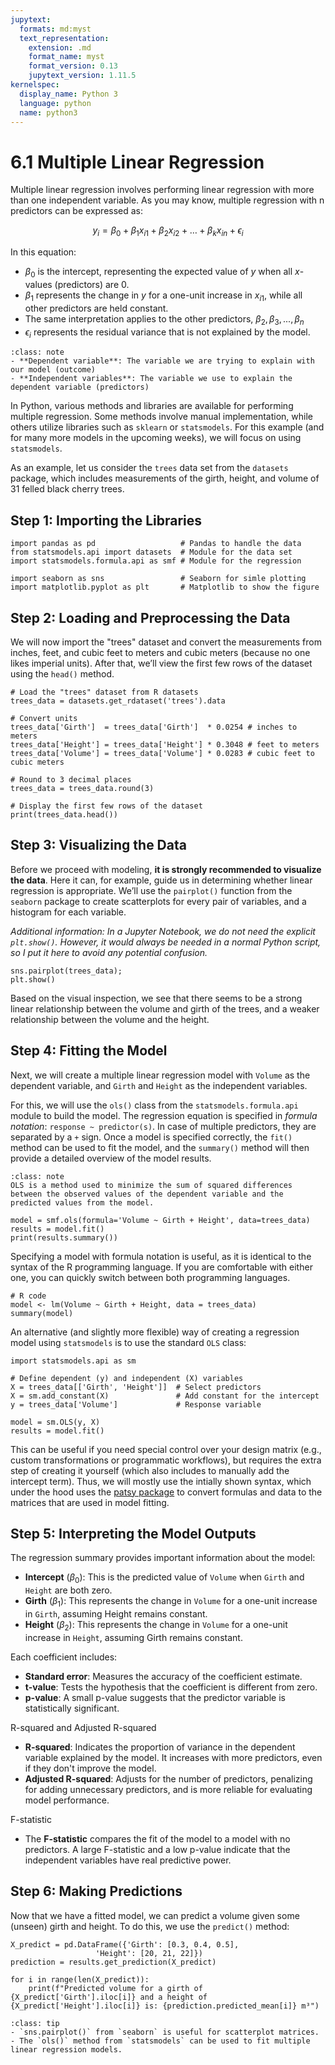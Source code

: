 ```yaml
---
jupytext:
  formats: md:myst
  text_representation:
    extension: .md
    format_name: myst
    format_version: 0.13
    jupytext_version: 1.11.5
kernelspec:
  display_name: Python 3
  language: python
  name: python3
---
```


# 6.1 Multiple Linear Regression

Multiple linear regression involves performing linear regression with more than one independent variable. As you may know, multiple regression with n predictors can be expressed as:

$$y_i = \beta_0 + \beta_1 x_{i1} + \beta_2 x_{i2} + \dots + \beta_k x_{in} + \epsilon_i$$

In this equation:

- $\beta_0$​ is the intercept, representing the expected value of $y$ when all $x$-values (predictors) are 0.
- $\beta_1$​ represents the change in $y$ for a one-unit increase in $x_{i1}$​, while all other predictors are held constant.
- The same interpretation applies to the other predictors, $\beta_2, \beta_3, ..., \beta_n$
- $\epsilon_i$ represents the residual variance that is not explained by the model.


```{admonition} Independent and dependent variables
:class: note
- **Dependent variable**: The variable we are trying to explain with our model (outcome)
- **Independent variables**: The variable we use to explain the dependent variable (predictors)
```

In Python, various methods and libraries are available for performing multiple regression. Some methods involve manual implementation, while others utilize libraries such as `sklearn` or `statsmodels`. For this example (and for many more models in the upcoming weeks), we will focus on using `statsmodels`.

As an example, let us consider the `trees` data set from the `datasets` package, which includes measurements of the girth, height, and volume of 31 felled black cherry trees.

## Step 1: Importing the Libraries

```{code-cell}
import pandas as pd                   # Pandas to handle the data
from statsmodels.api import datasets  # Module for the data set
import statsmodels.formula.api as smf # Module for the regression

import seaborn as sns                 # Seaborn for simle plotting
import matplotlib.pyplot as plt       # Matplotlib to show the figure
```

## Step 2: Loading and Preprocessing the Data

We will now import the "trees" dataset and convert the measurements from inches, feet, and cubic feet to meters and cubic meters (because no one likes imperial units). After that, we’ll view the first few rows of the dataset using the `head()` method.

```{code-cell}
# Load the "trees" dataset from R datasets
trees_data = datasets.get_rdataset('trees').data

# Convert units
trees_data['Girth']  = trees_data['Girth']  * 0.0254 # inches to meters
trees_data['Height'] = trees_data['Height'] * 0.3048 # feet to meters
trees_data['Volume'] = trees_data['Volume'] * 0.0283 # cubic feet to cubic meters

# Round to 3 decimal places
trees_data = trees_data.round(3)

# Display the first few rows of the dataset
print(trees_data.head())
```

## Step 3: Visualizing the Data

Before we proceed with modeling, **it is strongly recommended to visualize the data**. Here it can, for example, guide us in determining whether linear regression is appropriate. We’ll use the `pairplot()` function from the `seaborn` package to create scatterplots for every pair of variables, and a histogram for each variable. 

*Additional information: In a Jupyter Notebook, we do not need the explicit `plt.show()`. However, it would always be needed in a normal Python script, so I put it here to avoid any potential confusion.*

```{code-cell}
sns.pairplot(trees_data);
plt.show()
```

Based on the visual inspection, we see that there seems to be a strong linear relationship between the volume and girth of the trees, and a weaker relationship between the volume and the height. 

## Step 4: Fitting the Model

Next, we will create a multiple linear regression model with `Volume` as the dependent variable, and `Girth` and `Height` as the independent variables.

For this, we will use the `ols()` class from the `statsmodels.formula.api` module to build the model. The regression equation is specified in *formula notation*: `response ~ predictor(s)`. In case of multiple predictors, they are separated by a `+` sign. Once a model is specified correctly, the `fit()` method can be used to fit the model, and the `summary()` method will then provide a detailed overview of the model results.


```{admonition} Ordinary least squares (OLS) regression
:class: note
OLS is a method used to minimize the sum of squared differences between the observed values of the dependent variable and the predicted values from the model.
```

```{code-cell}
model = smf.ols(formula='Volume ~ Girth + Height', data=trees_data)
results = model.fit()
print(results.summary())
```

Specifying a model with formula notation is useful, as it is identical to the syntax of the R programming language. If you are comfortable with either one, you can quickly switch between both programming languages.

```{code-block}
# R code
model <- lm(Volume ~ Girth + Height, data = trees_data)
summary(model)
```

An alternative (and slightly more flexible) way of creating a regression model using `statsmodels` is to use the standard `OLS` class:

```{code-block}
import statsmodels.api as sm

# Define dependent (y) and independent (X) variables
X = trees_data[['Girth', 'Height']]  # Select predictors
X = sm.add_constant(X)               # Add constant for the intercept
y = trees_data['Volume']             # Response variable

model = sm.OLS(y, X)
results = model.fit()
```

This can be useful if you need special control over your design matrix (e.g., custom transformations or programmatic workflows), but requires the extra step of creating it yourself (which also includes to manually add the intercept term). Thus, we will mostly use the intially shown syntax, which under the hood uses the [patsy package](https://patsy.readthedocs.io/en/latest/) to convert formulas and data to the matrices that are used in model fitting.


## Step 5: Interpreting the Model Outputs

The regression summary provides important information about the model:

- **Intercept** ($\beta_0$​): This is the predicted value of `Volume` when `Girth` and `Height` are both zero.
- **Girth** ($\beta_1$​): This represents the change in `Volume` for a one-unit increase in `Girth`, assuming Height remains constant.
- **Height** ($\beta_2$): This represents the change in `Volume` for a one-unit increase in `Height`, assuming Girth remains constant.

Each coefficient includes:

- **Standard error**: Measures the accuracy of the coefficient estimate.
- **t-value**: Tests the hypothesis that the coefficient is different from zero.
- **p-value**: A small p-value suggests that the predictor variable is statistically significant.

R-squared and Adjusted R-squared

- **R-squared**: Indicates the proportion of variance in the dependent variable explained by the model. It increases with more predictors, even if they don't improve the model.
- **Adjusted R-squared**: Adjusts for the number of predictors, penalizing for adding unnecessary predictors, and is more reliable for evaluating model performance.

F-statistic

- The **F-statistic** compares the fit of the model to a model with no predictors. A large F-statistic and a low p-value indicate that the independent variables have real predictive power.

## Step 6: Making Predictions

Now that we have a fitted model, we can predict a volume given some (unseen) girth and height. To do this, we use the `predict()` method:

```{code-cell}
X_predict = pd.DataFrame({'Girth': [0.3, 0.4, 0.5],
                   'Height': [20, 21, 22]})
prediction = results.get_prediction(X_predict)

for i in range(len(X_predict)):
    print(f"Predicted volume for a girth of {X_predict['Girth'].iloc[i]} and a height of {X_predict['Height'].iloc[i]} is: {prediction.predicted_mean[i]} m³")
```

```{admonition} Summary
:class: tip
- `sns.pairplot()` from `seaborn` is useful for scatterplot matrices.
- The `ols()` method from `statsmodels` can be used to fit multiple linear regression models.
```